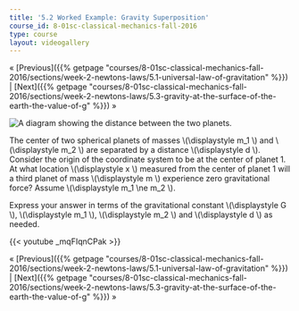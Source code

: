 ```yaml
---
title: '5.2 Worked Example: Gravity Superposition'
course_id: 8-01sc-classical-mechanics-fall-2016
type: course
layout: videogallery
---
```

« [Previous]({{% getpage "courses/8-01sc-classical-mechanics-fall-2016/sections/week-2-newtons-laws/5.1-universal-law-of-gravitation" %}}) | [Next]({{% getpage "courses/8-01sc-classical-mechanics-fall-2016/sections/week-2-newtons-laws/5.3-gravity-at-the-surface-of-the-earth-the-value-of-g" %}}) »

![A diagram showing the distance between the two planets.](https://open-learning-course-data-ci.s3.amazonaws.com/8-01sc-classical-mechanics-fall-2016/278168bfd79f3a36029c19e927a6d33a_ls02_12.svg)

The center of two spherical planets of masses \\(\\displaystyle m\_1 \\) and \\(\\displaystyle m\_2 \\) are separated by a distance \\(\\displaystyle d \\). Consider the origin of the coordinate system to be at the center of planet 1. At what location \\(\\displaystyle x \\) measured from the center of planet 1 will a third planet of mass \\(\\displaystyle m \\) experience zero gravitational force? Assume \\(\\displaystyle m\_1 \\ne m\_2 \\).

Express your answer in terms of the gravitational constant \\(\\displaystyle G \\), \\(\\displaystyle m\_1 \\), \\(\\displaystyle m\_2 \\) and \\(\\displaystyle d \\) as needed.

{{< youtube \_mqFIqnCPak >}}

« [Previous]({{% getpage "courses/8-01sc-classical-mechanics-fall-2016/sections/week-2-newtons-laws/5.1-universal-law-of-gravitation" %}}) | [Next]({{% getpage "courses/8-01sc-classical-mechanics-fall-2016/sections/week-2-newtons-laws/5.3-gravity-at-the-surface-of-the-earth-the-value-of-g" %}}) »